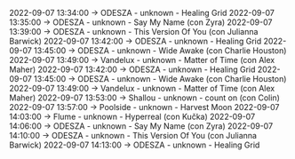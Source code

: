 2022-09-07 13:34:00 -> ODESZA - unknown - Healing Grid
2022-09-07 13:35:00 -> ODESZA - unknown - Say My Name (con Zyra)
2022-09-07 13:39:00 -> ODESZA - unknown - This Version Of You (con Julianna Barwick)
2022-09-07 13:42:00 -> ODESZA - unknown - Healing Grid
2022-09-07 13:45:00 -> ODESZA - unknown - Wide Awake (con Charlie Houston)
2022-09-07 13:49:00 -> Vandelux - unknown - Matter of Time (con Alex Maher)
2022-09-07 13:42:00 -> ODESZA - unknown - Healing Grid
2022-09-07 13:45:00 -> ODESZA - unknown - Wide Awake (con Charlie Houston)
2022-09-07 13:49:00 -> Vandelux - unknown - Matter of Time (con Alex Maher)
2022-09-07 13:53:00 -> Shallou - unknown - count on (con Colin)
2022-09-07 13:57:00 -> Poolside - unknown - Harvest Moon
2022-09-07 14:03:00 -> Flume - unknown - Hyperreal (con Kučka)
2022-09-07 14:06:00 -> ODESZA - unknown - Say My Name (con Zyra)
2022-09-07 14:10:00 -> ODESZA - unknown - This Version Of You (con Julianna Barwick)
2022-09-07 14:13:00 -> ODESZA - unknown - Healing Grid
